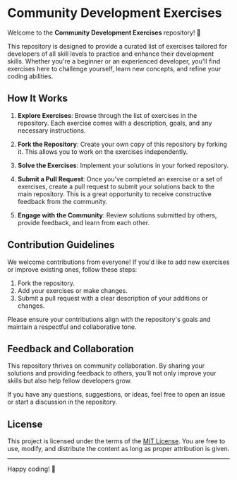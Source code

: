 # Community Development Exercises

Welcome to the **Community Development Exercises** repository! 🎉

This repository is designed to provide a curated list of exercises tailored for developers of all skill levels to practice and enhance their development skills. Whether you're a beginner or an experienced developer, you'll find exercises here to challenge yourself, learn new concepts, and refine your coding abilities.

## How It Works

1. **Explore Exercises**: Browse through the list of exercises in the repository. Each exercise comes with a description, goals, and any necessary instructions.

2. **Fork the Repository**: Create your own copy of this repository by forking it. This allows you to work on the exercises independently.

3. **Solve the Exercises**: Implement your solutions in your forked repository.

4. **Submit a Pull Request**: Once you've completed an exercise or a set of exercises, create a pull request to submit your solutions back to the main repository. This is a great opportunity to receive constructive feedback from the community.

5. **Engage with the Community**: Review solutions submitted by others, provide feedback, and learn from each other.

## Contribution Guidelines

We welcome contributions from everyone! If you'd like to add new exercises or improve existing ones, follow these steps:

1. Fork the repository.
2. Add your exercises or make changes.
3. Submit a pull request with a clear description of your additions or changes.

Please ensure your contributions align with the repository's goals and maintain a respectful and collaborative tone.

## Feedback and Collaboration

This repository thrives on community collaboration. By sharing your solutions and providing feedback to others, you'll not only improve your skills but also help fellow developers grow.

If you have any questions, suggestions, or ideas, feel free to open an issue or start a discussion in the repository.

## License

This project is licensed under the terms of the [MIT License](LICENSE). You are free to use, modify, and distribute the content as long as proper attribution is given.

---

Happy coding! 🚀